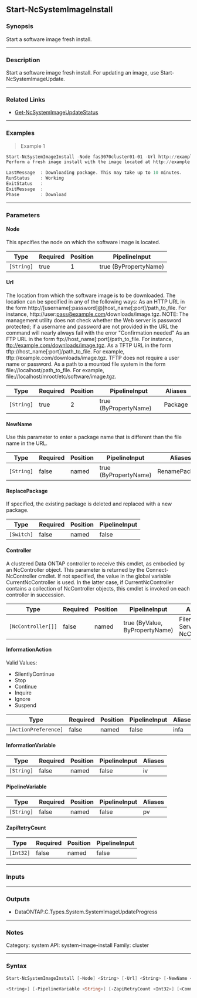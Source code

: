 Start-NcSystemImageInstall
--------------------------

### Synopsis
Start a software image fresh install.

---

### Description

Start a software image fresh install.  For updating an image, use Start-NcSystemImageUpdate.

---

### Related Links
* [Get-NcSystemImageUpdateStatus](Get-NcSystemImageUpdateStatus)

---

### Examples
> Example 1

```PowerShell
Start-NcSystemImageInstall -Node fas3070cluster01-01 -Url http://example.com/packages/image.tgz
Perform a fresh image install with the image located at http://example.com/packages/image.tgz on node fas3070cluster01-01.

LastMessage  : Downloading package. This may take up to 10 minutes.
RunStatus    : Working
ExitStatus   :
ExitMessage  :
Phase        : Download

```

---

### Parameters
#### **Node**
This specifies the node on which the software image is located.

|Type      |Required|Position|PipelineInput        |
|----------|--------|--------|---------------------|
|`[String]`|true    |1       |true (ByPropertyName)|

#### **Url**
The location from which the software image is to be downloaded. The location can be specified in any of the following ways:
    As an HTTP URL in the form http://[username[:password]@]host_name[:port]/path_to_file. For instance, http://user:pass@example.com/downloads/image.tgz.  NOTE:  The management utility does not check whether the Web server is password protected; if a username and password are not provided in the URL the command will nearly always fail with the error "Confirmation needed"
    As an FTP URL in the form ftp://host_name[:port]/path_to_file. For instance, ftp://example.com/downloads/image.tgz.
    As a TFTP URL in the form tftp://host_name[:port]/path_to_file. For example, tftp://example.com/downloads/image.tgz. TFTP does not require a user name or password.
    As a path to a mounted file system in the form file://localhost/path_to_file. For example, file://localhost/mroot/etc/software/image.tgz.

|Type      |Required|Position|PipelineInput        |Aliases|
|----------|--------|--------|---------------------|-------|
|`[String]`|true    |2       |true (ByPropertyName)|Package|

#### **NewName**
Use this parameter to enter a package name that is different than the file name in the URL.

|Type      |Required|Position|PipelineInput        |Aliases      |
|----------|--------|--------|---------------------|-------------|
|`[String]`|false   |named   |true (ByPropertyName)|RenamePackage|

#### **ReplacePackage**
If specified, the existing package is deleted and replaced with a new package.

|Type      |Required|Position|PipelineInput|
|----------|--------|--------|-------------|
|`[Switch]`|false   |named   |false        |

#### **Controller**
A clustered Data ONTAP controller to receive this cmdlet, as embodied by an NcController object.  This parameter is returned by the Connect-NcController cmdlet.  If not specified, the value in the global variable CurrentNcController is used.  In the latter case, if CurrentNcController contains a collection of NcController objects, this cmdlet is invoked on each controller in succession.

|Type              |Required|Position|PipelineInput                 |Aliases                          |
|------------------|--------|--------|------------------------------|---------------------------------|
|`[NcController[]]`|false   |named   |true (ByValue, ByPropertyName)|Filer<br/>Server<br/>NcController|

#### **InformationAction**

Valid Values:

* SilentlyContinue
* Stop
* Continue
* Inquire
* Ignore
* Suspend

|Type                |Required|Position|PipelineInput|Aliases|
|--------------------|--------|--------|-------------|-------|
|`[ActionPreference]`|false   |named   |false        |infa   |

#### **InformationVariable**

|Type      |Required|Position|PipelineInput|Aliases|
|----------|--------|--------|-------------|-------|
|`[String]`|false   |named   |false        |iv     |

#### **PipelineVariable**

|Type      |Required|Position|PipelineInput|Aliases|
|----------|--------|--------|-------------|-------|
|`[String]`|false   |named   |false        |pv     |

#### **ZapiRetryCount**

|Type     |Required|Position|PipelineInput|
|---------|--------|--------|-------------|
|`[Int32]`|false   |named   |false        |

---

### Inputs

---

### Outputs
* DataONTAP.C.Types.System.SystemImageUpdateProgress

---

### Notes
Category: system
API: system-image-install
Family: cluster

---

### Syntax
```PowerShell
Start-NcSystemImageInstall [-Node] <String> [-Url] <String> [-NewName <String>] [-ReplacePackage] [-Controller <NcController[]>] [-InformationAction <ActionPreference>] [-InformationVariable 
```
```PowerShell
<String>] [-PipelineVariable <String>] [-ZapiRetryCount <Int32>] [<CommonParameters>]
```
